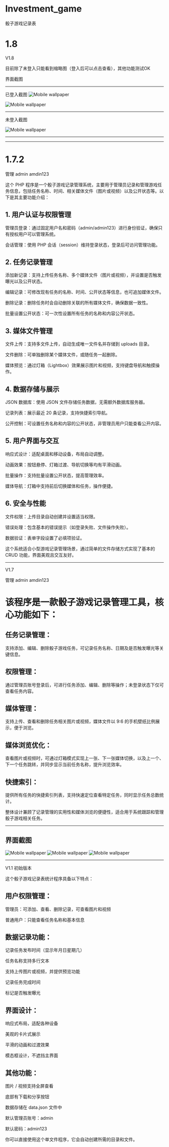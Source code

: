 # Investment_game
骰子游戏记录表

# 1.8

V1.8

目前除了未登入只能看到缩略图（登入后可以点击查看），其他功能测试OK

界面截图

----

已登入截图
<img src="https://raw.githubusercontent.com/mickeywaley/Investment_game/refs/heads/main/%E5%8E%86%E5%8F%B2%E7%89%88%E6%9C%AC/1.8/%E7%95%8C%E9%9D%A2%E6%88%AA%E5%9B%BE/01.png" alt="Mobile wallpaper"   />


<img src="https://raw.githubusercontent.com/mickeywaley/Investment_game/refs/heads/main/%E5%8E%86%E5%8F%B2%E7%89%88%E6%9C%AC/1.8/%E7%95%8C%E9%9D%A2%E6%88%AA%E5%9B%BE/02.png" alt="Mobile wallpaper"   />

----

未登入截图

<img src="https://raw.githubusercontent.com/mickeywaley/Investment_game/refs/heads/main/%E5%8E%86%E5%8F%B2%E7%89%88%E6%9C%AC/1.8/%E7%95%8C%E9%9D%A2%E6%88%AA%E5%9B%BE/03.png" alt="Mobile wallpaper"   />

----

-----

# 1.7.2

管理   admin  amdin123

这个 PHP 程序是一个骰子游戏记录管理系统，主要用于管理员记录和管理游戏任务信息，包括任务名称、时间、相关媒体文件（图片或视频）以及公开状态等。以下是其主要功能介绍：

## 1. 用户认证与权限管理

管理员登录：通过固定用户名和密码（admin/admin123）进行身份验证，确保只有授权用户可以管理系统。

会话管理：使用 PHP 会话（session）维持登录状态，登录后可访问管理功能。

## 2. 任务记录管理

添加新记录：支持上传任务名称、多个媒体文件（图片或视频），并设置是否触发曝光以及公开状态。

编辑记录：可修改现有任务的名称、时间、公开状态等信息，也可追加媒体文件。

删除记录：删除任务时会自动删除关联的所有媒体文件，确保数据一致性。

批量设置公开状态：可一次性设置所有任务的名称和内容公开状态。

## 3. 媒体文件管理

文件上传：支持多文件上传，自动生成唯一文件名并存储到 uploads 目录。

文件删除：可单独删除某个媒体文件，或随任务一起删除。

媒体预览：通过灯箱（Lightbox）效果展示图片和视频，支持键盘导航和触摸操作。

## 4. 数据存储与展示

JSON 数据库：使用 JSON 文件存储任务数据，无需额外数据库服务器。

记录列表：展示最近 20 条记录，支持快捷索引导航。

公开控制：可设置任务名称和内容的公开状态，非管理员用户只能查看公开内容。

## 5. 用户界面与交互

响应式设计：适配桌面和移动设备，布局自动调整。

动画效果：按钮悬停、灯箱过渡、导航切换等均有平滑动画。

批量操作：支持批量设置公开状态，提高管理效率。

媒体导航：灯箱中支持前后切换媒体和任务，操作便捷。

## 6. 安全与性能

文件权限：上传目录自动创建并设置适当权限。

错误处理：包含基本的错误提示（如登录失败、文件操作失败）。

数据验证：表单字段设置了必填项验证。

这个系统适合小型游戏记录管理场景，通过简单的文件存储方式实现了基本的 CRUD 功能，界面美观且交互友好。

-----
V1.7

管理   admin  amdin123

# 该程序是一款骰子游戏记录管理工具，核心功能如下：​

## 任务记录管理：

支持添加、编辑、删除骰子游戏任务，可记录任务名称、日期及是否触发曝光等关键信息。​

## 权限管理：

通过管理员账号登录后，可进行任务添加、编辑、删除等操作；未登录状态下仅可查看任务内容。​

## 媒体管理：

支持上传、查看和删除任务相关图片或视频，媒体文件以 9:6 的手机壁纸比例展示，便于浏览。​

## 媒体浏览优化：

查看图片或视频时，可通过灯箱模式实现上一张、下一张媒体切换，以及上一个、下一个任务跳转，并同步显示当前任务名称，提升浏览效率。​

## 快捷索引：

提供所有任务的快捷索引列表，支持快速定位查看特定任务，同时显示任务总数统计。​

整体设计兼顾了记录管理的实用性和媒体浏览的便捷性，适合用于系统跟踪和管理骰子游戏相关任务。

----

## 界面截图

<img src="https://raw.githubusercontent.com/mickeywaley/Investment_game/refs/heads/main/01.png" alt="Mobile wallpaper"   />

<img src="https://raw.githubusercontent.com/mickeywaley/Investment_game/refs/heads/main/02.png" alt="Mobile wallpaper"   />

<img src="https://raw.githubusercontent.com/mickeywaley/Investment_game/refs/heads/main/03.png" alt="Mobile wallpaper"   />

-----

V1.1 初始版本

这个骰子游戏记录表统计程序具备以下特点：


## 用户权限管理：

管理员：可添加、查看、删除记录，可查看图片和视频

普通用户：只能查看任务名称和基本信息

## 数据记录功能：

记录任务发布时间（显示年月日星期几）

任务名称支持多行文本

支持上传图片或视频，并提供预览功能

记录任务完成时间

标记是否触发曝光

## 界面设计：

响应式布局，适配各种设备

美观的卡片式展示

平滑的动画和过渡效果

模态框设计，不遮挡主界面

## 其他功能：

图片 / 视频支持全屏查看

底部有下载和分享按钮

数据存储在 data.json 文件中

默认管理员账号：admin

默认密码：admin123

你可以直接使用这个单文件程序，它会自动创建所需的目录和文件。
